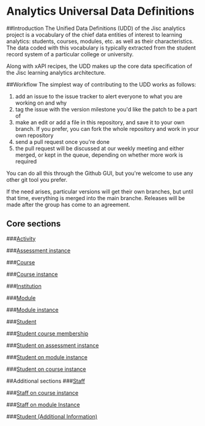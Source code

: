 # Analytics Universal Data Definitions

##Introduction
The Unified Data Definitions (UDD) of the Jisc analytics project is a vocabulary of the chief data entities of interest to learning analytics: students, courses, modules, etc. as well as their characteristics. The data coded with this vocabulary is typically extracted from the student record system of a particular college or university.

Along with xAPI recipes, the UDD makes up the core data specification of the Jisc learning analytics architecture.

##Workflow
The simplest way of contributing to the UDD works as follows:

1. add an issue to the issue tracker to alert everyone to what you are working on and why
2. tag the issue with the version milestone you'd like the patch to be a part of
3. make an edit or add a file in this repository, and save it to your own branch. If you prefer, you can fork the whole repository and work in your own repository
4. send a pull request once you're done
5. the pull request will be discussed at our weekly meeting and either merged, or kept in the queue, depending on whether more work is required

You can do all this through the Github GUI, but you're welcome to use any other git tool you prefer.

If the need arises, particular versions will get their own branches, but until that time, everything is merged into the main branche. Releases will be made after the group has come to an agreement.

## Core sections
###[Activity](udd/activity.md)

###[Assessment instance](udd/assessment_instance.md)

###[Course](udd/course.md)

###[Course instance](udd/course_instance.md)

###[Institution](udd/institution.md)

###[Module](udd/module.md)

###[Module instance](udd/module_instance.md)

###[Student](udd/student.md)

###[Student course membership](udd/student_course_membership.md)

###[Student on assessment instance](udd/student_on_assessment_instance.md)

###[Student on module instance](udd/student_on_a_module_instance.md)

###[Student on course instance](udd/student_on_course_instance.md)

##Additional sections 
###[Staff](udd/staff.md)

###[Staff on course instance](udd/staff_on_course_instance.md)

###[Staff on module Instance](udd/staff_on_mod_instance.md)

###[Student (Additional Information)](udd/student_additional.md)

